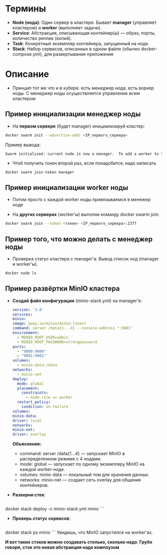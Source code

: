 # Термины
- **Node (нода)**: Один сервер в кластере. Бывает **manager** (управляет кластером) и **worker** (выполняет задачи).
- **Service**: Абстракция, описывающая контейнер(ы) — образ, порты, количество реплик (копий).
- **Task**: Конкретный экземпляр контейнера, запущенный на ноде.
- **Stack**: Набор сервисов, описанных в одном файле (обычно docker-compose.yml), для развертывания приложения
# Описание
* Принцип тот же что и в кубере. есть менеджер нода, есть воркер ноды. С менеджер ноды осуществляется управление всем кластером
## Пример инициализации менеджер ноды
* На **первом сервере** (будет manager) инициализируй кластер:
```bash
docker swarm init --advertise-addr <IP_первого_сервера>
```
Пример вывода:
```bash
Swarm initialized: current node is now a manager.  To add a worker to this swarm, run the following command:  docker swarm join --token <токен> <IP_первого_сервера>:2377
```
* Чтоб получить токен второй раз, если понадобится, надо написать
```shell
docker swarm join-token manager
```
## Пример инициализации worker ноды
* Потом просто с каждой worker ноды привязываемся в менежер ноде
- На **других серверах** (worker'ы) выполни команду docker swarm join:
```bash
docker swarm join --token <токен> <IP_первого_сервера>:2377
```
## Пример того, что можно делать с менеджер ноды
- Проверка статус кластера с manager'а:
	Вывод список нод (manager и worker'ы).
```bash
docker node ls
```
## Пример развёртки MinIO кластера
- **Создай файл конфигурации** (minio-stack.yml) на manager'е:
	```yaml
	version: '3.8'
	services:
	minio:
	image: quay.io/minio/minio:latest
	command: server /data{1...4} --console-address ":9001"
	environment:
	  - MINIO_ROOT_USER=admin
	  - MINIO_ROOT_PASSWORD=strongpassword
	ports:
	  - "9000:9000"
	  - "9001:9001"
	volumes:
	  - minio-data:/data
	networks:
	  - minio-net
	deploy:
	  mode: global
	  placement:
		constraints:
		  - node.role == worker
	  restart_policy:
		condition: on-failure
	volumes:
	minio-data:
	driver: local
	networks:
	minio-net:
	driver: overlay
	```
    
    **Объяснение:**
    
    - command: server /data{1...4} — запускает MinIO в распределенном режиме с 4 нодами.
    - mode: global — запускает по одному экземпляру MinIO на каждой worker-ноде.
    - volumes: minio-data — локальный том для хранения данных.
    - networks: minio-net — создает сеть overlay для общения контейнеров.
- **Разверни стек**:
	```bash
docker stack deploy -c minio-stack.yml minio
	```
- **Проверь статус сервисов**:
	```bash
docker stack ps minio
	```
    Увидишь, что MinIO запустился на worker'ах.
    
**И вот таких стэков можно создавать столько, сколько надо. Грубо говоря, стэк это новая абстракция надо компоузом**
